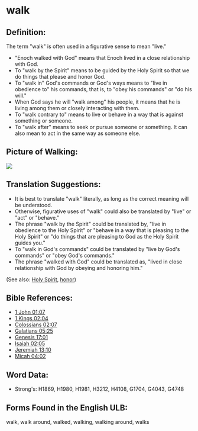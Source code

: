 # walk

## Definition:

The term "walk" is often used in a figurative sense to mean "live."

* "Enoch walked with God" means that Enoch lived in a close relationship with God.
* To "walk by the Spirit" means to be guided by the Holy Spirit so that we do things that please and honor God.
* To "walk in" God's commands or God's ways means to "live in obedience to" his commands, that is, to "obey his commands" or "do his will."
* When God says he will "walk among" his people, it means that he is living among them or closely interacting with them.
* To "walk contrary to" means to live or behave in a way that is against something or someone.
* To "walk after" means to seek or pursue someone or something. It can also mean to act in the same way as someone else.

## Picture of Walking:

<a href="https://content.bibletranslationtools.org/WycliffeAssociates/en_tw/raw/branch/master/PNGs/w/Walk.png"><img src="https://content.bibletranslationtools.org/WycliffeAssociates/en_tw/raw/branch/master/PNGs/w/Walk.png" ></a>

## Translation Suggestions:

* It is best to translate "walk" literally, as long as the correct meaning will be understood.
* Otherwise, figurative uses of "walk" could also be translated by "live" or "act" or "behave."
* The phrase "walk by the Spirit" could be translated by, "live in obedience to the Holy Spirit" or "behave in a way that is pleasing to the Holy Spirit" or "do things that are pleasing to God as the Holy Spirit guides you."
* To "walk in God's commands" could be translated by "live by God's commands" or "obey God's commands."
* The phrase "walked with God" could be translated as, "lived in close relationship with God by obeying and honoring him."

(See also: [Holy Spirit](../kt/holyspirit.md), [honor](../kt/honor.md))

## Bible References:

* [1 John 01:07](rc://en/tn/help/1jn/01/07)
* [1 Kings 02:04](rc://en/tn/help/1ki/02/04)
* [Colossians 02:07](rc://en/tn/help/col/02/07)
* [Galatians 05:25](rc://en/tn/help/gal/05/25)
* [Genesis 17:01](rc://en/tn/help/gen/17/01)
* [Isaiah 02:05](rc://en/tn/help/isa/02/05)
* [Jeremiah 13:10](rc://en/tn/help/jer/13/10)
* [Micah 04:02](rc://en/tn/help/mic/04/02)

## Word Data:

* Strong's: H1869, H1980, H1981, H3212, H4108, G1704, G4043, G4748

## Forms Found in the English ULB:

walk, walk around, walked, walking, walking around, walks
